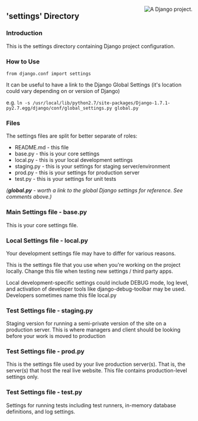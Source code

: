 <a href="http://www.djangoproject.com/" ><img src="https://www.djangoproject.com/m/img/badges/djangoproject120x25.gif" border="0" alt="A Django project." title="A Django project." style="float: right;" /></a>

## 'settings' Directory 

### Introduction
This is the settings directory containing Django project configuration.

### How to Use

`from django.conf import settings`

It can be useful to have a link to the Django Global Settings (it's location could vary depending on or version of Django)

e.g. 
`ln -s /usr/local/lib/python2.7/site-packages/Django-1.7.1-py2.7.egg/django/conf/global_settings.py global.py`

### Files
The settings files are split for better separate of roles:

* README.md   - this file
* base.py     - this is your core settings
* local.py    - this is your local development settings
* staging.py  - this is your settings for staging server/environment
* prod.py     - this is your settings for production server
* test.py     - this is your settings for unit tests

*(__global.py__ - worth a link to the global Django settings for reference. See comments above.)*

### Main Settings file - base.py
This is your core settings file.

### Local Settings file - local.py
Your development settings file may have to differ for various reasons.

This is the settings file that you use when you're working on the project locally. 
Change this file when testing new settings / third party apps.

Local development-specific settings could include DEBUG mode, log level, and activation of developer tools like django-debug-toolbar may be used. 
Developers sometimes name this file local.py

### Test Settings file - staging.py
Staging version for running a semi-private version of the site on a production server. This is where managers and 
client should be looking before your work is moved to production

### Test Settings file - prod.py
This is the settings file used by your live production server(s). That is, the server(s) that host the real live website. 
This file contains production-level settings only.

### Test Settings file - test.py
Settings for running tests including test runners, in-memory database definitions, and log settings.


